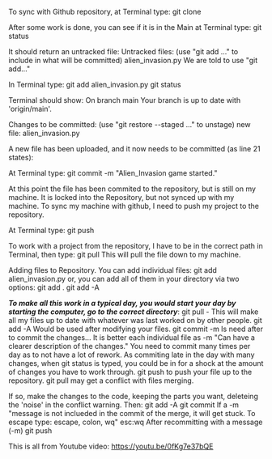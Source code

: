 To sync with Github repository, at Terminal type:
git clone 

After some work is done, you can see if it is in the Main at Terminal type:
git status

It should return an untracked file:
Untracked files:
  (use "git add <file>..." to include in what will be committed)
	alien_invasion.py
We are told to use "git add..."
  
In Terminal type:
git add alien_invasion.py
git status

Terminal should show:
On branch main
Your branch is up to date with 'origin/main'.

Changes to be committed:
  (use "git restore --staged <file>..." to unstage)
	new file:   alien_invasion.py

A new file has been uploaded, and it now needs to be committed (as line 21 states):

At Terminal type:
git commit -m "Alien_Invasion game started."

At this point the file has been commited to the repository, but is still on my machine.
It is locked into the Repository, but not synced up with my machine.
To sync my machine with github, I need to push my project to the repository.

At Terminal type:
git push

To work with a project from the repository, I have to be in the correct path in Terminal, then type:
git pull
This will pull the file down to my machine.

Adding files to Repository.
You can add individual files:
git add alien_invasion.py
or, you can add all of them in your directory via two options:
git add .
git add -A

***To make all this work in a typical day, you would start your day by starting the computer, go to the correct directory***:
git pull - This will make all my files up to date with whatever was last worked on by other people.
git add -A   Would be used after modifying your files.
git commit -m    Is need after to commit the changes... It is better each individual file as -m "Can have a clearer description of the changes."
You need to commit many times per day as to not have a lot of rework. As commiting late in the day with many changes, when git status is typed, you could be in for a shock at the amount of changes you have to work through.
git push to push your file up to the repository.
git pull may get a conflict with files merging.

If so, make the changes to the code, keeping the parts you want, deleteing the 'noise' in the conflict warning. Then:
git add -A
git commit
If a -m "message is not inclueded in the commit of the merge, it will get stuck. To escape type: escape, colon, wq"
esc:wq
After recommitting with a message (-m)
git push 

This is all from Youtube video:
https://youtu.be/0fKg7e37bQE


